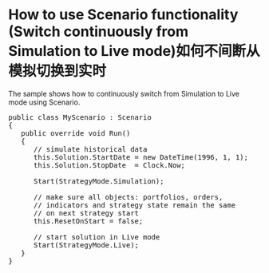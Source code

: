 # How to use Scenario functionality (Switch continuously from Simulation to Live mode)如何不间断从模拟切换到实时

The sample shows how to continuously switch from Simulation to Live mode using Scenario. 

<pre>
public class MyScenario : Scenario 
{
   public override void Run() 
   {
      // simulate historical data 
      this.Solution.StartDate = new DateTime(1996, 1, 1);
      this.Solution.StopDate  = Clock.Now;
      
      Start(StrategyMode.Simulation);
      
      // make sure all objects: portfolios, orders,
      // indicators and strategy state remain the same
      // on next strategy start
      this.ResetOnStart = false;
      
      // start solution in Live mode
      Start(StrategyMode.Live);
   } 
}
</pre>